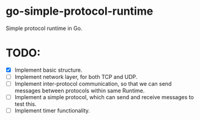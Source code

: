 # go-simple-protocol-runtime
Simple protocol runtime in Go.

# TODO:

- [x] Implement basic structure.
- [ ] Implement network layer, for both TCP and UDP.
- [ ] Implement inter-protocol communication, so that we can send messages between protocols within same Runtime.
- [ ] Implement a simple protocol, which can send and receive messages to test this.
- [ ] Implement timer functionality.